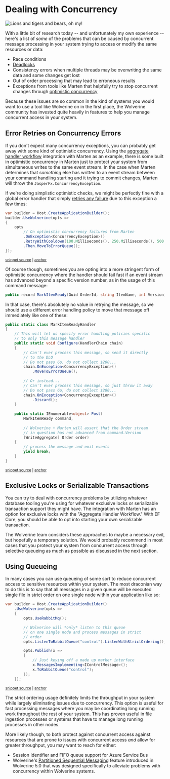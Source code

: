 # Dealing with Concurrency

![Lions and tigers and bears, oh my!](/wolverines-wizard-of-oz.png)

With a little bit of research today -- and unfortunately my own experience -- here's a list of *some* of the problems that
can be caused by concurrent message processing in your system trying to access or modify the same resources or data:

* Race conditions
* [Deadlocks](https://en.wikipedia.org/wiki/Deadlock)
* Consistency errors when multiple threads may be overwriting the same data and some changes get lost
* Out of order processing that may lead to erroneous results
* Exceptions from tools like Marten that helpfully try to stop concurrent changes through [optimistic concurrency](https://en.wikipedia.org/wiki/Optimistic_concurrency_control)

Because these issues are so common in the kind of systems you would want to use a tool like Wolverine on in the first place,
the Wolverine community has invested quite heavily in features to help you manage concurrent access in your system. 

## Error Retries on Concurrency Errors

If you don't expect many concurrency exceptions, you can probably get away with some kind of optimistic concurrency. Using
the [aggregate handler workflow](/guide/durability/marten/event-sourcing) integration with Marten as an example, there is some built in optimistic concurrency
in Marten just to protect your system from simultaneous writes to the same event stream. In the case when Marten determines
that *something* else has written to an event stream between your command handling starting and it trying to commit changes,
Marten will throw the `JasperFx.ConcurrencyException`.

If we're doing simplistic optimistic checks, we might be perfectly fine with a global error handler that simply [retries
any failure](/guide/handlers/error-handling) due to this exception a few times:

<!-- snippet: sample_simple_retries_on_concurrency_exception -->
<a id='snippet-sample_simple_retries_on_concurrency_exception'></a>
```cs
var builder = Host.CreateApplicationBuilder();
builder.UseWolverine(opts =>
{
    opts
        // On optimistic concurrency failures from Marten
        .OnException<ConcurrencyException>()
        .RetryWithCooldown(100.Milliseconds(), 250.Milliseconds(), 500.Milliseconds())
        .Then.MoveToErrorQueue();
});
```
<sup><a href='https://github.com/JasperFx/wolverine/blob/main/src/Samples/DocumentationSamples/ExceptionHandling.cs#L15-L27' title='Snippet source file'>snippet source</a> | <a href='#snippet-sample_simple_retries_on_concurrency_exception' title='Start of snippet'>anchor</a></sup>
<!-- endSnippet -->

Of course though, sometimes you are opting into a more stringent form of optimistic concurrency where the handler should
fail fast if an event stream has advanced beyond a specific version number, as in the usage of this command message:

```csharp
public record MarkItemReady(Guid OrderId, string ItemName, int Version);
```

In that case, there's absolutely no value in retrying the message, so we should use a different error handling policy to
move that message off immediately like one of these:

<!-- snippet: sample_showing_concurrency_exception_moving_directly_to_DLQ -->
<a id='snippet-sample_showing_concurrency_exception_moving_directly_to_dlq'></a>
```cs
public static class MarkItemReadyHandler
{
    // This will let us specify error handling policies specific
    // to only this message handler
    public static void Configure(HandlerChain chain)
    {
        // Can't ever process this message, so send it directly 
        // to the DLQ
        // Do not pass Go, do not collect $200...
        chain.OnException<ConcurrencyException>()
            .MoveToErrorQueue();
        
        // Or instead...
        // Can't ever process this message, so just throw it away
        // Do not pass Go, do not collect $200...
        chain.OnException<ConcurrencyException>()
            .Discard();
    }
    
    public static IEnumerable<object> Post(
        MarkItemReady command, 
        
        // Wolverine + Marten will assert that the Order stream
        // in question has not advanced from command.Version
        [WriteAggregate] Order order)
    {
        // process the message and emit events
        yield break;
    }
}
```
<sup><a href='https://github.com/JasperFx/wolverine/blob/main/src/Http/WolverineWebApi/Marten/Orders.cs#L372-L405' title='Snippet source file'>snippet source</a> | <a href='#snippet-sample_showing_concurrency_exception_moving_directly_to_dlq' title='Start of snippet'>anchor</a></sup>
<!-- endSnippet -->

## Exclusive Locks or Serializable Transactions

You can try to deal with concurrency problems by utilizing whatever database tooling you're using for
whatever exclusive locks or serializable transaction support they might have. The integration with Marten has
an option for exclusive locks with the "Aggregate Handler Workflow." With EF Core, you should be able to opt into starting
your own serializable transaction.

The Wolverine team considers these approaches to maybe a necessary evil, but hopefully a temporary solution. We would
probably recommend in most cases that you protect your system from concurrent access through selective queueing as much as
possible as discussed in the next section.

## Using Queueing

In many cases you can use queueing of some sort to reduce concurrent access to sensitive resources within your system.
The most draconian way to do this is to say that all messages in a given queue will be executed single file in strict
order on one single node within your application like so:

<!-- snippet: sample_using_strict_ordering_for_control_queue -->
<a id='snippet-sample_using_strict_ordering_for_control_queue'></a>
```cs
var builder = Host.CreateApplicationBuilder()
    .UseWolverine(opts =>
    {
        opts.UseRabbitMq();

        // Wolverine will *only* listen to this queue
        // on one single node and process messages in strict
        // order
        opts.ListenToRabbitQueue("control").ListenWithStrictOrdering();

        opts.Publish(x =>
        {
            // Just keying off a made up marker interface
            x.MessagesImplementing<IControlMessage>();
            x.ToRabbitQueue("control");
        });
    });
```
<sup><a href='https://github.com/JasperFx/wolverine/blob/main/src/Samples/DocumentationSamples/ConcurrencyExamples.cs#L13-L33' title='Snippet source file'>snippet source</a> | <a href='#snippet-sample_using_strict_ordering_for_control_queue' title='Start of snippet'>anchor</a></sup>
<!-- endSnippet -->

The strict ordering usage definitely limits the throughput in your system while largely eliminating issues due to concurrency.
This option is useful for fast processing messages where you may be coordinating long running work throughout the rest of 
your system. This has proven useful in file ingestion processes or systems that have to manage long running processes
in other nodes.

More likely though, to both protect against concurrent access against resources that are prone to issues with concurrent access
*and* allow for greater throughput, you may want to reach for either:

* Session Identifier and FIFO queue support for Azure Service Bus
* Wolverine's [Partitioned Sequential Messaging](https://wolverinefx.net/guide/messaging/transports/azureservicebus/session-identifiers.html) feature introduced in Wolverine 5.0 that was designed specifically to alleviate problems with concurrency within
  Wolverine systems.

